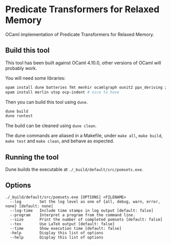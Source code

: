 # Predicate Transformers for Relaxed Memory
OCaml implementation of Predicate Transformers for Relaxed Memory.

## Build this tool

This tool has been built against OCaml 4.10.0, other versions of OCaml will probably work.

You will need some libraries:

```bash
opam install dune batteries fmt menhir ocamlgraph ounit2 ppx_deriving z3
opam install merlin utop ocp-indent # nice to have
```

Then you can build this tool using `dune`.

```bash
dune build
dune runtest
```

The build can be cleaned using `dune clean`.

The dune commands are aliased in a Makefile, under `make all`, `make build`, `make test` and `make clean`, and behave as expected.

## Running the tool

Dune builds the executable at `./_build/default/src/pomsets.exe`.

## Options

```
./_build/default/src/pomsets.exe [OPTIONS] <FILENAME>
  --log        Set the log level as one of {all, debug, warn, error, none} [default: none]
  --log-time   Include time stamps in log output [default: false]
  --program    Interpret a program from the command line.
  --size       Print the number of completed pomsets [default: false]
  --tex        Use LaTeX output [default: false]
  --time       Show execution time [default: false]
  -help        Display this list of options
  --help       Display this list of options
```
